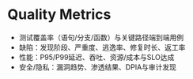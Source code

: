 # Quality Metrics

- 测试覆盖率（语句/分支/函数）与关键路径端到端用例
- 缺陷：发现阶段、严重度、逃逸率、修复时长、返工率
- 性能：P95/P99延迟、吞吐、资源/成本与SLO达成
- 安全/隐私：漏洞趋势、渗透结果、DPIA与审计发现
